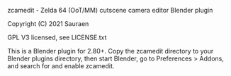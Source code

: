 zcamedit - Zelda 64 (OoT/MM) cutscene camera editor Blender plugin

Copyright (C) 2021 Sauraen

GPL V3 licensed, see LICENSE.txt

This is a Blender plugin for 2.80+. Copy the zcamedit directory to your Blender plugins directory, then start Blender, go to Preferences > Addons, and search for and enable zcamedit.

